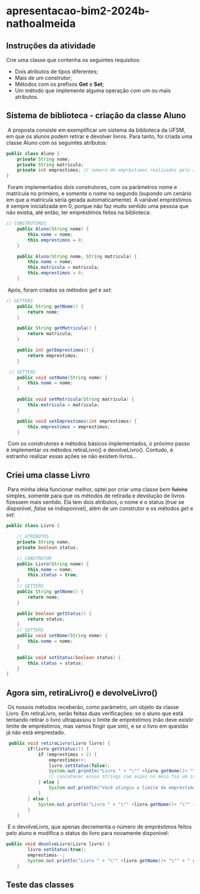 # apresentacao-bim2-2024b-nathoalmeida

## Instruções da atividade

Crie uma classe que contenha os seguintes requisitos:

- Dois atributos de tipos diferentes;
- Mais de um construtor;
- Métodos com os prefixos **Get** e **Set**;
- Um método que implemente alguma operação com um ou mais atributos.



## Sistema de biblioteca - criação da classe Aluno

​	A proposta consiste em exemplificar um sistema da biblioteca da UFSM, em que os alunos podem retirar e devolver livros. Para tanto, foi criada uma classe Aluno com os seguintes atributos:

```java
public class Aluno {
    private String nome;
    private String matricula;
    private int emprestimos; // número de empréstimos realizados pelo aluno
}
```

​	Foram implementados dois construtores, com os parâmetros nome e matrícula no primeiro, e somente o nome no segundo (supondo um cenário em que a matrícula seria gerada automaticamente). A variável empréstimos é sempre inicializada em 0, porque não faz muito sentido uma pessoa que não existia, até então, ter empréstimos feitos na biblioteca:

```java
// CONSTRUTORES
    public Aluno(String nome) {
        this.nome = nome;
        this.emprestimos = 0;
    }

    public Aluno(String nome, String matricula) {
        this.nome = nome;
        this.matricula = matricula;
        this.emprestimos = 0;
    }
```

​	Após, foram criados os métodos *get* e *set*:

```java
// GETTERS
    public String getNome() {
        return nome;
    }

    public String getMatricula() {
        return matricula;
    }

    public int getEmprestimos() {
        return emprestimos;
    }

 // SETTERS
    public void setNome(String nome) {
        this.nome = nome;
    }

    public void setMatricula(String matricula) {
        this.matricula = matricula;
    }

    public void setEmprestimos(int emprestimos) {
        this.emprestimos = emprestimos;
    }
```

​	Com os construtores e métodos básicos implementados, o próximo passo é implementar os métodos retiraLivro() e devolveLivro(). Contudo, é estranho realizar essas ações se não existem livros...



## Criei uma classe Livro

​	Para minha ideia funcionar melhor, optei por criar uma classe bem ~~fuleira~~ simples, somente para que os métodos de retirada e devolução de livros fizessem mais sentido. Ela tem dois atributos, o nome e o status (*true* se disponível, *false* se indisponível), além de um construtor e os métodos *get* e *set*.

```java
public class Livro {

    // ATRIBUTOS
    private String nome;
    private boolean status;

    // CONSTRUTOR
    public Livro(String nome) {
        this.nome = nome;
        this.status = true;
    }
    // GETTERS
    public String getNome() {
        return nome;
    }

    public boolean getStatus() {
        return status;
    }
    // SETTERS
    public void setNome(String nome) {
        this.nome = nome;
    }

    public void setStatus(boolean status) {
        this.status = status;
    }
}
```



## Agora sim, retiraLivro() e devolveLivro()

​	Os nossos métodos receberão, como parâmetro, um objeto da classe Livro. Em retiraLivro, serão feitas duas verificações: se o aluno que está tentando retirar o livro ultrapassou o limite de empréstimos (não deve existir limite de empréstimos, mas vamos fingir que sim), e se o livro em questão já não está emprestado.

```java
 public void retiraLivro(Livro livro) {
        if(livro.getStatus()) {
            if (emprestimos < 2) {
                emprestimos++;
                livro.setStatus(false);
                System.out.println("Livro " + "\"" +livro.getNome()+ "\"" + " retirado com sucesso");
                // concatenar essas Strings com aspas no meio foi um inferno
            } else {
                System.out.println("Você atingiu o limite de empréstimos");
            }
        } else {
            System.out.println("Livro " + "\"" +livro.getNome()+ "\"" + " indisponível para retirada");
        }
    }
```

​	E o devolveLivro, que apenas decrementa o número de empréstimos feitos pelo aluno e modifica o status do livro para novamente disponível:

```java
public void devolveLivro(Livro livro) {
        livro.setStatus(true);
        emprestimos--;
        System.out.println("Livro " + "\"" +livro.getNome()+ "\"" + " devolvido com sucesso");
    }
```



## Teste das classes

​	
